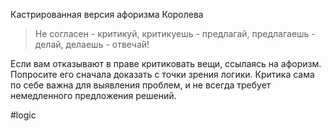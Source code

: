Кастрированная версия афоризма Королева
>Не согласен - критикуй, критикуешь - предлагай, предлагаешь - делай, делаешь - отвечай!

Если вам отказывают в праве критиковать вещи, ссылаясь на афоризм. Попросите его сначала доказать с точки зрения логики. Критика сама по себе важна для выявления проблем, и не всегда требует немедленного предложения решений.

#logic